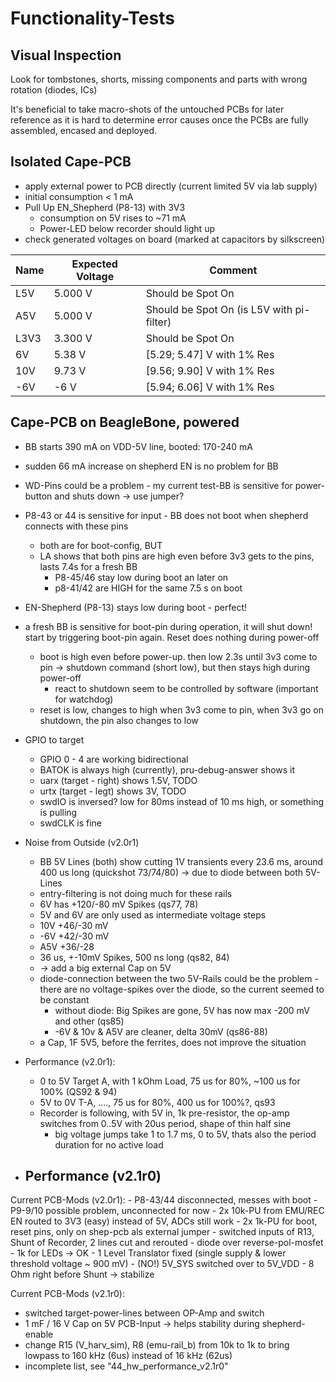 # Functionality-Tests

## Visual Inspection

Look for tombstones, shorts, missing components and parts with wrong rotation (diodes, ICs)

It's beneficial to take macro-shots of the untouched PCBs for later reference as it is hard to determine error causes once the PCBs are fully assembled, encased and deployed.

## Isolated Cape-PCB

- apply external power to PCB directly (current limited 5V via lab supply)
- initial consumption < 1 mA
- Pull Up EN_Shepherd (P8-13) with 3V3
    - consumption on 5V rises to ~71 mA
    - Power-LED below recorder should light up
- check generated voltages on board (marked at capacitors by silkscreen)

| Name | Expected Voltage | Comment                                   |
|------|------------------|-------------------------------------------|
| L5V  | 5.000 V          | Should be Spot On                         |
| A5V  | 5.000 V          | Should be Spot On (is L5V with pi-filter) |
| L3V3 | 3.300 V          | Should be Spot On                         |
| 6V   | 5.38 V           | \[5.29; 5.47] V with 1% Res               |
| 10V  | 9.73 V           | \[9.56; 9.90] V with 1% Res               |
| -6V  | -6 V             | \[5.94; 6.06] V with 1% Res               |

## Cape-PCB on BeagleBone, powered

- BB starts 390 mA on VDD-5V line, booted: 170-240 mA
- sudden 66 mA increase on shepherd EN is no problem for BB
- WD-Pins could be a problem - my current test-BB is sensitive for power-button and shuts down -> use jumper?
- P8-43 or 44 is sensitive for input - BB does not boot when shepherd connects with these pins
    - both are for boot-config, BUT
    - LA shows that both pins are high even before 3v3 gets to the pins, lasts 7.4s for a fresh BB
        - P8-45/46 stay low during boot an later on
        - p8-41/42 are HIGH for the same 7.5 s on boot
- EN-Shepherd (P8-13) stays low during boot - perfect!
- a fresh BB is sensitive for boot-pin during operation, it will shut down! start by triggering boot-pin again. Reset does nothing during power-off
    - boot is high even before power-up. then low 2.3s until 3v3 come to pin -> shutdown command (short low), but then stays high during power-off
        - react to shutdown seem to be controlled by software (important for watchdog)
    - reset is low, changes to high when 3v3 come to pin, when 3v3 go on shutdown, the pin also changes to low

- GPIO to target
    - GPIO 0 - 4 are working bidirectional
    - BATOK is always high (currently), pru-debug-answer shows it
    - uarx (target - right) shows 1.5V, TODO
    - urtx (target - legt) shows 3V, TODO
    - swdIO is inversed? low for 80ms instead of 10 ms high, or something is pulling
    - swdCLK is fine
- Noise from Outside (v2.0r1)
    - BB 5V Lines (both) show cutting 1V transients every 23.6 ms, around 400 us long (quickshot 73/74/80) -> due to diode between both 5V-Lines
    - entry-filtering is not doing much for these rails
    - 6V has +120/-80 mV Spikes (qs77, 78)
    - 5V and 6V are only used as intermediate voltage steps
    - 10V  +46/-30 mV
    - -6V +42/-30 mV
    - A5V +36/-28
    - 36 us, +-10mV Spikes, 500 ns long (qs82, 84)
    - -> add a big external Cap on 5V
    - diode-connection between the two 5V-Rails could be the problem - there are no voltage-spikes over the diode, so the current seemed to be constant
        - without diode: Big Spikes are gone, 5V has now max -200 mV and other (qs85)
        - -6V & 10v & A5V are cleaner, delta 30mV (qs86-88)
    - a Cap, 1F 5V5, before the ferrites, does not improve the situation
- Performance (v2.0r1):
    - 0 to 5V Target A, with 1 kOhm Load, 75 us for 80%, ~100 us for 100% (QS92 & 94)
    - 5V to 0V T-A, ...., 75 us for 80%, 400 us for 100%?, qs93
    - Recorder is following, with 5V in, 1k pre-resistor, the op-amp switches from 0..5V with 20us period, shape of thin half sine
        - big voltage jumps take 1 to 1.7 ms, 0 to 5V, thats also the period duration for no active load
- Performance (v2.1r0)
    -

Current PCB-Mods (v2.0r1):
    - P8-43/44 disconnected, messes with boot
    - P9-9/10 possible problem, unconnected for now
    - 2x 10k-PU from EMU/REC EN routed to 3V3 (easy) instead of 5V, ADCs still work
    - 2x 1k-PU for boot, reset pins, only on shep-pcb als external jumper
    - switched inputs of R13, Shunt of Recorder, 2 lines cut and rerouted
    - diode over reverse-pol-mosfet
    - 1k for LEDs -> OK
    - 1 Level Translator fixed (single supply & lower threshold voltage ~ 900 mV)
    - (NO!) 5V_SYS switched over to 5V_VDD
    - 8 Ohm right before Shunt -> stabilize

Current PCB-Mods (v2.1r0):
- switched target-power-lines between OP-Amp and switch
- 1 mF / 16 V Cap on 5V PCB-Input -> helps stability during shepherd-enable
- change R15 (V_harv_sim), R8 (emu-rail_b) from 10k to 1k to bring lowpass to 160 kHz (6us) instead of 16 kHz (62us)
- incomplete list, see "44_hw_performance_v2.1r0"
